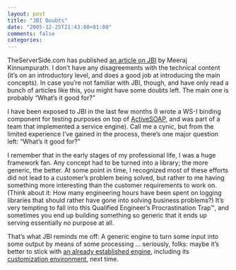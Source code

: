 ```yaml
---
layout: post
title: "JBI Doubts"
date: "2005-12-25T21:43:00+01:00"
comments: false
categories: 
---
```


<p>TheServerSide.com has published <a href="http://www.theserverside.com/articles/article.tss?l=JBIforSOA">an article on JBI</a> by Meeraj Kinnumpurath. I don&#8217;t have any disagreements with the technical content (it&#8217;s on an introductory level, and does a good job at introducing the main concepts). In case you&#8217;re not familiar with JBI, though, and have only read a bunch of articles like this, you might have some doubts left. The main one is probably &#8220;What&#8217;s it good for?&#8221;</p>

<p>I have been exposed to JBI in the last few months (I wrote a WS-I binding component for testing purposes on top of <a href="http://activesoap.codehaus.org/">ActiveSOAP</a>, and was part of a team that implemented a service engine). Call me a cynic, but from the limited experience I&#8217;ve gained in the process, there&#8217;s one major question left: &#8220;What&#8217;s it good for?&#8221;</p>

<p>I remember that in the early stages of my professional life, I was a huge framework fan. Any concept had to be turned into a library; the more generic, the better. At some point in time, I recognized most of these efforts did not lead to a customer&#8217;s problem being solved, but rather to me having something more interesting than the customer requirements to work on. (Think about it: How many engineering hours have been spent on logging libraries that should rather have gone into solving business problems?) It&#8217;s very tempting to fall into this Qualified Engineer&#8217;s Procrastination Trap&trade;, and sometimes you end up building something so generic that it ends up serving essentially no purpose at all. </p>

<p>That&#8217;s what JBI reminds me off: A generic engine to turn some input into some output by means of some processing &#8230; seriously, folks: maybe it&#8217;s better to stick with <a href="http://java.sun.com/j2se/1.4.2/docs/tooldocs/windows/java.html">an already established engine</a>, including its <a href="http://java.sun.com/j2se/1.4.2/docs/tooldocs/windows/javac.html">customization environment</a>, next time.</p>


